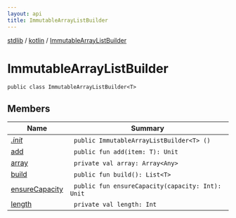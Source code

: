 ```yaml
---
layout: api
title: ImmutableArrayListBuilder
---
```

[stdlib](../../index.html) / [kotlin](../index.html) / [ImmutableArrayListBuilder](index.html)

# ImmutableArrayListBuilder

```
public class ImmutableArrayListBuilder<T> 
```
## Members
| Name | Summary |
|------|---------|
|[*.init*](_init_.html)|&nbsp;&nbsp;`public ImmutableArrayListBuilder<T> ()`<br>|
|[add](add.html)|&nbsp;&nbsp;`public fun add(item: T): Unit`<br>|
|[array](array.html)|&nbsp;&nbsp;`private val array: Array<Any>`<br>|
|[build](build.html)|&nbsp;&nbsp;`public fun build(): List<T>`<br>|
|[ensureCapacity](ensureCapacity.html)|&nbsp;&nbsp;`public fun ensureCapacity(capacity: Int): Unit`<br>|
|[length](length.html)|&nbsp;&nbsp;`private val length: Int`<br>|
